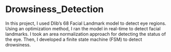# Drowsiness_Detection
In this project, I used Dlib’s 68 Facial Landmark model to detect eye regions. Using an optimization method, I ran the model in real-time to detect facial landmarks. I took an area normalization approach for detecting the status of the eye. Then, I developed a finite state machine (FSM) to detect drowsiness. 

